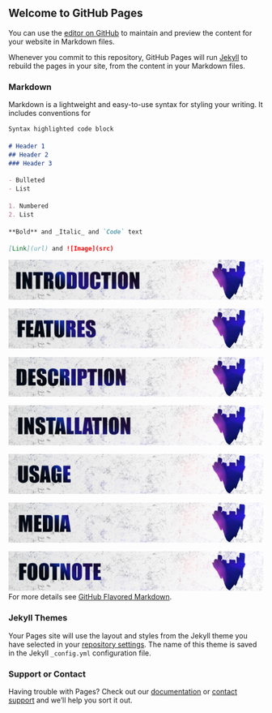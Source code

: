 ## Welcome to GitHub Pages

You can use the [editor on GitHub](https://github.com/takashi1kun/oblivionplanemasterimages/edit/gh-pages/index.md) to maintain and preview the content for your website in Markdown files.

Whenever you commit to this repository, GitHub Pages will run [Jekyll](https://jekyllrb.com/) to rebuild the pages in your site, from the content in your Markdown files.

### Markdown

Markdown is a lightweight and easy-to-use syntax for styling your writing. It includes conventions for

```markdown
Syntax highlighted code block

# Header 1
## Header 2
### Header 3

- Bulleted
- List

1. Numbered
2. List

**Bold** and _Italic_ and `Code` text

[Link](url) and ![Image](src)
```
![OBLIVION_1.png](./OBLIVION_1.png)

![OBLIVION_1.png](./OBLIVION_2.png)

![OBLIVION_1.png](./OBLIVION_3.png)

![OBLIVION_1.png](./OBLIVION_4.png)

![OBLIVION_1.png](./OBLIVION_5.png)

![OBLIVION_1.png](./OBLIVION_6.png)

![OBLIVION_1.png](./OBLIVION_7.png)
For more details see [GitHub Flavored Markdown](https://guides.github.com/features/mastering-markdown/).

### Jekyll Themes

Your Pages site will use the layout and styles from the Jekyll theme you have selected in your [repository settings](https://github.com/takashi1kun/oblivionplanemasterimages/settings). The name of this theme is saved in the Jekyll `_config.yml` configuration file.

### Support or Contact

Having trouble with Pages? Check out our [documentation](https://docs.github.com/categories/github-pages-basics/) or [contact support](https://github.com/contact) and we’ll help you sort it out.
